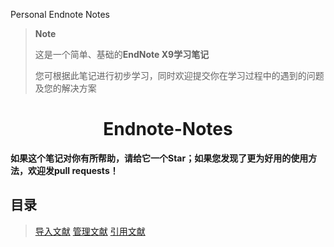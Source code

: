 Personal Endnote Notes
> **Note**
> 
> 这是一个简单、基础的**EndNote X9学习笔记**
>
> 您可根据此笔记进行初步学习，同时欢迎提交你在学习过程中的遇到的问题及您的解决方案

# <div align=center> Endnote-Notes </div>

**如果这个笔记对你有所帮助，请给它一个Star；如果您发现了更为好用的使用方法，欢迎发pull requests！**

## 目录
> [导入文献](notes/page1.md)
> [管理文献](notes/page2.md)
> [引用文献](notes/page3.md)
